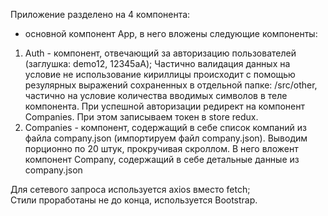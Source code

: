 Приложение разделено на 4 компонента:
- основной компонент App, в него вложены следующие компоненты:
1. Auth - компонент, отвечающий за авторизацию пользователей (заглушка: demo12, 12345aA); Частично валидация данных на условие не использование кириллицы происходит с помощью резулярных выражений сохраненных в отдельной папке: /src/other, частично на условие количества вводимых символов в теле компонента. При успешной авторизации редирект на компонент Companies.
При этом записываем токен в store redux.
2. Companies - компонент, содержащий в себе список компаний из файла company.json (импортируем файл company.json). Выводим порционно по 20 штук, прокручивая скроллом. 
В него вложент компонент Company, содержащий в себе детальные данные из company.json

Для сетевого запроса используется axios вместо fetch;<br/>
Стили проработаны не до конца, используется Bootstrap.
